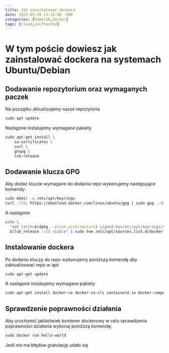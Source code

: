 ```yaml
---
title: Jak zainstalować dockera
date: 2022-05-28 12:15:00 -500
categories: [homelab,docker]
tags: [cloud,selfhosted]
---
```

# W tym poście dowiesz jak zainstalować dockera na systemach Ubuntu/Debian
## Dodawanie repozytorium oraz wymaganych paczek
Na początku aktualizujemy nasze repozytoria
```bash
sudo apt update
```
Następnie instalujemy wymagane pakiety
```bash
sudo apt-get install \
    ca-certificates \
    curl \
    gnupg \
    lsb-release
```
## Dodawanie klucza GPG
Aby dodać klucze wymagane do dodania repo wykonujemy następujące komendy:
```bash
sudo mkdir -p /etc/apt/keyrings
curl -fsSL https://download.docker.com/linux/ubuntu/gpg | sudo gpg --dearmor -o /etc/apt/keyrings/docker.gpg
```
A następnie 
```bash
echo \
  "deb [arch=$(dpkg --print-architecture) signed-by=/etc/apt/keyrings/docker.gpg] https://download.docker.com/linux/ubuntu \
  $(lsb_release -cs) stable" | sudo tee /etc/apt/sources.list.d/docker.list > /dev/null
```
## Instalowanie dockera
Po dodaniu kluczy do repo wykonujemy poniższą komendę aby zaktualizować repo w apt:
```bash
sudo apt-get update
```
A następnie instalujemy wymagane pakiety
```bash
sudo apt-get install docker-ce docker-ce-cli containerd.io docker-compose-plugin
```
## Sprawdzenie poprawności działania
Aby uruchomić jakikolwiek kontener dockerowy w celu sprawdzenia poprawności działania wykonaj poniższą komendę:
```bash
sudo docker run hello-world
```
Jeśli nie ma błędów gratulację udało się